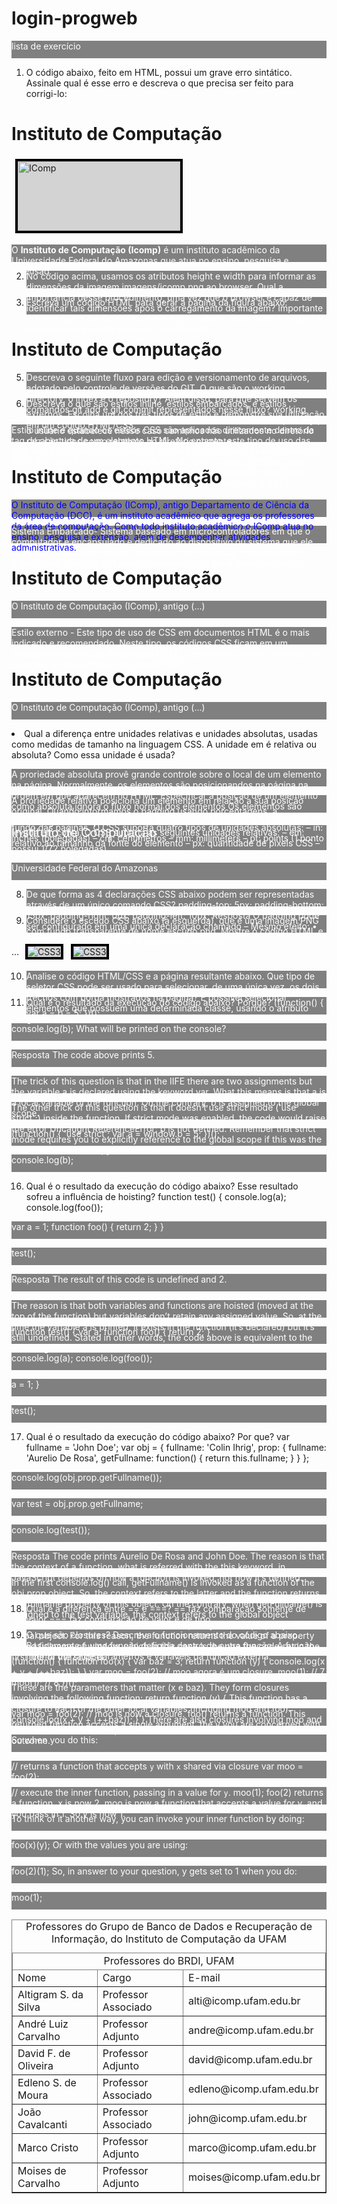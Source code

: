 # login-progweb
lista de exercício

1) O código abaixo, feito em HTML, possui um grave erro sintático. Assinale qual é esse erro e descreva o que precisa ser feito para corrigi-lo:
<!DOCTYPE html>
<!-- Página do Instituto de Computação -->
<html>
<head>
<title>Instituto de Computação</title>
</head>
<body>
<meta charset='UTF-8'>
<h1>Instituto de Computação</h1>
<img src='imagens/icomp.png' width='260' height='111' alt='IComp'>
<p>
O <strong>Instituto de Computação (Icomp)</strong> é um
instituto acadêmico da Universidade Federal do
Amazonas que atua no ensino, pesquisa e extensão.
</p>
</body>
<!-- Fim da Página -->
</html>

2) No código acima, usamos os atributos height e width para informar as dimensões da imagem imagens/icomp.png ao browser. Qual a importância desse procedimento, uma vez que o browser é capaz de identificar tais dimensões após o carregamento da imagem?
Importante procedimento:
Se não forem definidos os valores para width e height, a imagem será inserida com seu tamanho real.

3) Escreva um código HTML para gerar a página da figura abaixo:
<!DOCTYPE html>
<!-- Página do Instituto de Computação -->
<html>
<head>
	<meta charset="UTF-8">
	<title>Instituto de Computação</title>
</head>
<body>
	<h1>Instituto de Computação</h1>
	<table border="1">
		<caption>Professores do Grupo de Banco de Dados e Recuperação de Informação, do Instituto de Computação da UFAM</caption>
		<thead>
			<tr>
				<td colspan=3 style="text-align: center;">Professores do BRDI, UFAM</td>
			</tr>
			<td>Nome</td>
			<td>Cargo</td>
			<td>E-mail</td>
		</tr>
	</thead>
</tr>
<tr>
	<td>Altigram S. da Silva</td>
	<td>Professor Associado</td>
	<td>alti@icomp.ufam.edu.br</td>
</tr>
<tr>
	<td>André Luiz Carvalho</td>
	<td>Professor Adjunto</td>
	<td>andre@icomp.ufam.edu.br</td>
</tr>
<tr>
	<td>David F. de Oliveira</td>
	<td>Professor Adjunto</td>
	<td>david@icomp.ufam.edu.br</td>
</tr>
<tr>
	<td>Edleno S. de Moura</td>
	<td>Professor Associado</td>
	<td>edleno@icomp.ufam.edu.br</td>
</tr>
<tr>
	<td>João Cavalcanti</td>
	<td>Professor Associado</td>
	<td>john@icomp.ufam.edu.br</td>
</tr>
<tr>
	<td>Marco Cristo</td>
	<td>Professor Adjunto</td>
	<td>marco@icomp.ufam.edu.br</td>
</tr>
<tr>
	<td>Moises de Carvalho</td>
	<td>Professor Adjunto</td>
	<td>moises@icomp.ufam.edu.br</td>
</tr>
</body>
<!-- Fim da Página -->
</html>

5) Descreva o seguinte fluxo para edição e versionamento de arquivos, adotado pelo controle de versões do GIT. O que são o working directory, o index e o repository? Além disso, para que servem os comandos git add e git commit representados nesse fluxo?
working directoly - chamado diretório de trabalho ou diretório corrente, ou seja, o usuário estabelece nesse caso caminhos não utilizados no diretório raiz são tidos como relativos ao diretório corrente.



6) Descreva o que são estilos inline, estilos embarcados, e estilos externos. Escolha um dos três tipos de estilo e demonstre sua utilização em um código HTML/CSS.

Estilo inline é quando os estilos CSS são aplicados diretamente dentro da tag de abertura de um elemento HTML. No entanto, este tipo de uso das CSS não é recomendado e encontra-se em desuso pelos desenvolvedores WEB. 
Isso não é recomendado pelo fato de que o código CSS do estilo acima não é reaproveitado nem usado em outras páginas do site. Além disso, a manutenção deste tipo de CSS é muito complicada e difícil, gerando altos custos para o projeto. 
<!DOCTYPE html>
<html>
<head>
<meta charset="utf-8">
<title>Instituto de Computação</title>
</head>
<body>
<h1>Instituto de Computação</h1>
<p style="font-size: 14px; color: blue">
O Instituto de Computação (IComp), antigo Departamento
de Ciência da Computação (DCC), é um instituto
acadêmico que agrega os professores da área de
computação. Como todo instituto acadêmico o IComp atua
no ensino, pesquisa e extensão, além de desempenhar
atividades administrativas.
</p>
</body>
</html>


Sistema Embarcado- Sistema baseado em microcontroladores em que o computador é encapsulado e dedicado ao dispositivo ou sistema que ele controla; Realiza um conjunto de tarefas pré-definidas, com requisitos específicos; Além do computador dedicado, em geral possui sensores, atuadores e uma interface com o usuário. 
<!DOCTYPE html>
<html>
<head>
<meta charset="utf-8">
<title>Instituto de Computação</title>
<style>
p {
font-size: 14px;
color: blue;
}
</style>
</head>
<body>
<h1>Instituto de Computação</h1>
<p>
O Instituto de Computação (IComp), antigo (…)
</p>
</body>
</html>

Estilo externo - Este tipo de uso de CSS em documentos HTML é o mais indicado e recomendado. Neste tipo, os códigos CSS ficam em um documento externo ao documento HTML, separando assim as camadas de estrutura e apresentação do projeto WEB. 
<!DOCTYPE html>
<html>
<head>
<meta charset="utf-8">
<title>Instituto de Computação</title>
<link rel="stylesheet" href="estilo.css">
</head>
<body>
<h1>Instituto de Computação</h1>
<p>
O Instituto de Computação (IComp), antigo (…)
</p>
</body>
</html



7) Qual a diferença entre unidades relativas e unidades absolutas, usadas como medidas de tamanho na linguagem CSS. A unidade em é relativa ou absoluta? Como essa unidade é usada?

A proriedade absoluta provê grande controle sobre o local de um elemento na página. Normalmente, os elementos são posicionandos na
página na ordem em que aparecem no HTML. Especificar a posição de um elemento como absoluta ignora o fluxo normal dos elementos
Os elementos são dispostos de acordo com a distância do topo, da esquerda, da direita ou do fundo das páginas.
O CSS suporta quatro tipos de unidades absolutas:
– in: inches (polegadas)
– cm: centimetros
– mm: millimeters
– pt: points (1 ponto possui 1/72 polegadas)

A proriedade relativa posiciona um elemento em relação a sua posição original. Quando informamos o padding usando porcentagens, a porcentagem é sempre relativa ao comprimento da caixa. A altura não é levada em conta.
O CSS suporta as seguintes unidades relativas:
– em: relativo ao tamanho da fonte do elemento
– px: quantidade de pixels CSS
– %: Valor de porcentagem do valor de outra propriedade

<style>
p {
color: white;
background: grey;
height: 2em;
}
</style>
<p style="font-size: 20px">
Instituto de Computação
</p>
<p style="font-size: 14px">
Universidade Federal do Amazonas
</p>

8) De que forma as 4 declarações CSS abaixo podem ser representadas através de um único comando CSS?
padding-top: 5px;
padding-bottom: 15px;
padding-right: 0px;
padding-left: 10px;
Resposta
O padding pode ser configurado em uma única declaração chamado – Mesmo efeito:
• padding: 5px 0px 15px 10px;


9) Considere o escudo CSS abaixo (à esquerda), que é uma imagem PNG com fundo transparente de nome escudo.png. Mostre o código HTML e CSS necessário para criar a página da esquerda.
<!DOCTYPE html>
<!-- Página do Instituto de Computação -->
<html>
<head>
	<meta charset="UTF-8">
	<title>Instituto de Computação</title>
</head>
	<style type="text/css">
		img {
			border: 4px solid black;
			background: lightgray;
			margin:4px 6px;
		}
	</style>
	...
<body>
		<img src="imgs/css_pq.png" alt="CSS3">
		<img src="imgs/css_pq.png" alt="CSS3">
</body>
	<!-- Fim da Página -->
	</html>




10) Analise o código HTML/CSS e a página resultante abaixo. Que tipo de seletor CSS pode ser usado para selecionar, de uma única vez, os dois trechos com borda mostrados na página?
É possível selecionar elementos que possuem uma determinada classe, usando o atributo global class.


15) Qual é o resultado da execução do código abaixo? Porque?
(function() {
   var a = b = 5;
})();

console.log(b);
What will be printed on the console?

Resposta
The code above prints 5.

The trick of this question is that in the IIFE there are two assignments but the variable a is declared using the keyword var. What this means is that a is a local variable of the function. On the contrary, b is assigned to the global scope.

The other trick of this question is that it doesn’t use strict mode ('use strict';) inside the function. If strict mode was enabled, the code would raise the error Uncaught ReferenceError: b is not defined. Remember that strict mode requires you to explicitly reference to the global scope if this was the intended behavior. So, you should write:

(function() {
   'use strict';
   var a = window.b = 5;
})();

console.log(b);



16) Qual é o resultado da execução do código abaixo? Esse resultado sofreu a influência de hoisting?
function test() {
   console.log(a);
   console.log(foo());
   
   var a = 1;
   function foo() {
      return 2;
   }
}

test();

Resposta
The result of this code is undefined and 2.

The reason is that both variables and functions are hoisted (moved at the top of the function) but variables don’t retain any assigned value. So, at the time the variable a is printed, it exists in the function (it’s declared) but it’s still undefined. Stated in other words, the code above is equivalent to the following:

function test() {
   var a;
   function foo() {
      return 2;
   }

   console.log(a);
   console.log(foo());
   
   a = 1;
}

test();

17) Qual é o resultado da execução do código abaixo? Por que?
var fullname = 'John Doe';
var obj = {
   fullname: 'Colin Ihrig',
   prop: {
      fullname: 'Aurelio De Rosa',
      getFullname: function() {
         return this.fullname;
      }
   }
};

console.log(obj.prop.getFullname());

var test = obj.prop.getFullname;

console.log(test());

Resposta
The code prints Aurelio De Rosa and John Doe. The reason is that the context of a function, what is referred with the this keyword, in JavaScript depends on how a function is invoked, not how it’s defined.

In the first console.log() call, getFullname() is invoked as a function of the obj.prop object. So, the context refers to the latter and the function returns the fullname property of this object. On the contrary, when getFullname() is assigned to the test variable, the context refers to the global object (window). This happens because test is implicitly set as a property of the global object. For this reason, the function returns the value of a property called fullname of window, which in this case is the one the code set in the first line of the snippet.

18) Qual é a diferença entre == e ===?
== faz comparação somente de valor
=== faz comparação de valor e de tipo

19) O que são closures? Descreva o funcionamento do código abaixo.
Basicamente é uma função definida dentro de outra função. A função interna utiliza de parâmetros e variáveis da função externa.

(function() {
function foo(x) {
var baz = 3;
return function (y) {
console.log(x + y + (++baz));
}
}
var moo = foo(2); // moo agora é um closure.
moo(1); // 7
moo(1); // 8
})();

These are the parameters that matter (x e baz). They form closures involving the following function:
        return function (y) {
This function has a closure to each of the outer local variables (including moo and foo).
        console.log(x + y + (++baz));
        }
    }
There are also closures involving moo and both the above functions, however it's not used so is irrelevant to the outcome.

var moo = foo(2); // moo is now a closure.
foo() returns a function. This returned function accepts a single argument, the y you are concerned with.

So when you do this:

// returns a function that accepts `y` with `x` shared via closure
var moo = foo(2);

// execute the inner function, passing in a value for `y`.
moo(1);
foo(2) returns a function.  x is now 2.  moo is now a function that accepts a value for y, and you pass in 1. So y is now 1.

To think of it another way, you can invoke your inner function by doing:

foo(x)(y);
Or with the values you are using:

foo(2)(1);
So, in answer to your question, y gets set to 1 when you do:

moo(1);
